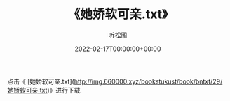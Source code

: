 ﻿---
title:  《她娇软可亲.txt》
date:   2022-02-17T00:00:00+00:00
author: 听松阁
layout: post
permalink: /她娇软可亲/
categories: 小说
tags: [小说]
---

点击《 [她娇软可亲.txt](<a href="http://img.660000.xyz/bookstukust/book/bntxt/29/" target=_blank>http://img.660000.xyz/bookstukust/book/bntxt/29/她娇软可亲.txt)》进行下载